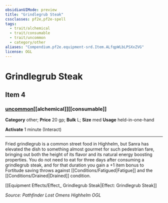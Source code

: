 ```yaml
---
obsidianUIMode: preview
title: "Grindlegrub Steak"
cssclasses: pf2e,pf2e-spell
tags:
  - trait/alchemical
  - trait/consumable
  - trait/uncommon
  - category/other
aliases: "Compendium.pf2e.equipment-srd.Item.ALfqpWLbLPSXxZVG"
license: OGL
---
```

# Grindlegrub Steak
## Item 4
### [uncommon](uncommon "Uncommon Rarity Trait")[[alchemical]][[consumable]]

**Category** other; 
**Price** 20 gp; 
**Bulk** L; **Size** med
**Usage** held-in-one-hand

**Activate** 1 minute (Interact)

* * *

Fried grindlegrub is a common street food in Highhelm, but Sanra has elevated the dish to something almost gourmet for such pedestrian fare, bringing out both the height of its flavor and its natural energy boosting properties. You do not need to eat for three days after consuming a grindlegrub steak, and for that duration you gain a +1 item bonus to Fortitude saving throws against [[Conditions/Fatigued|Fatigue]] and the [[Conditions/Drained|Drained]] condition.

[[Equipment Effects/Effect_ Grindlegrub Steak|Effect: Grindlegrub Steak]]

*Source: Pathfinder Lost Omens Highhelm*
*OGL*